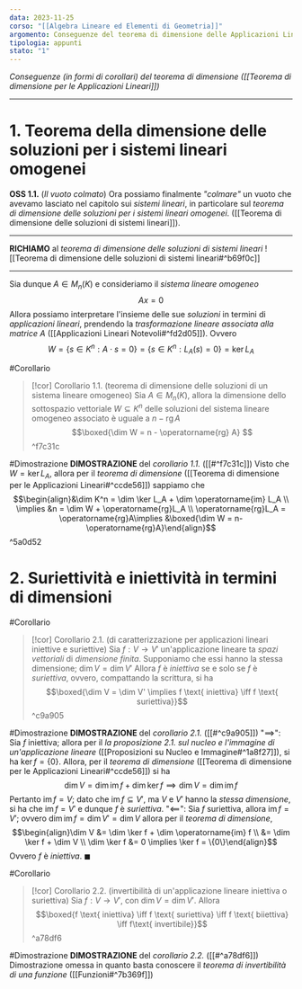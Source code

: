 ```yaml
---
data: 2023-11-25
corso: "[[Algebra Lineare ed Elementi di Geometria]]"
argomento: Conseguenze del teorema di dimensione delle Applicazioni Lineari
tipologia: appunti
stato: "1"
---
```

*Conseguenze (in formi di corollari) del teorema di dimensione ([[Teorema di dimensione per le Applicazioni Lineari]])*
- - -
# 1. Teorema della dimensione delle soluzioni per i sistemi lineari omogenei
**OSS 1.1.** (*Il vuoto colmato*) Ora possiamo finalmente *"colmare"* un vuoto che avevamo lasciato nel capitolo sui *sistemi lineari*, in particolare sul *teorema di dimensione delle soluzioni per i sistemi lineari omogenei*. ([[Teorema di dimensione delle soluzioni di sistemi lineari]]).
- - - 
**RICHIAMO** al *teorema di dimensione delle soluzioni di sistemi lineari*
![[Teorema di dimensione delle soluzioni di sistemi lineari#^b69f0c]]
- - -
Sia dunque $A \in M_{n}(K)$ e consideriamo il *sistema lineare omogeneo*
$$ Ax = 0$$
Allora possiamo interpretare l'insieme delle sue *soluzioni* in termini di *applicazioni lineari*, prendendo la *trasformazione lineare associata alla matrice* $A$ ([[Applicazioni Lineari Notevoli#^fd2d05]]).
Ovvero
$$ W = \{s \in K^n: A\cdot s= 0\} = \{s \in K^n : L_A(s) = 0\} = \ker L_A$$

#Corollario 
>[!cor] Corollario 1.1. (teorema di dimensione delle soluzioni di un sistema lineare omogeneo)
>Sia $A \in M_{n}(K)$, allora la dimensione dello sottospazio vettoriale $W \subseteq K^n$ delle soluzioni del sistema lineare omogeneo associato è uguale a $n - \operatorname{rg}A$
>$$\boxed{\dim W = n - \operatorname{rg} A} $$
^f7c31c

#Dimostrazione 
**DIMOSTRAZIONE** del *corollario 1.1.* ([[#^f7c31c]])
Visto che $W = \ker L_A$, allora per il *teorema di dimensione* ([[Teorema di dimensione per le Applicazioni Lineari#^ccde56]]) sappiamo che  $$\begin{align}&\dim K^n = \dim \ker L_A + \dim \operatorname{im} L_A \\ \implies &n = \dim W + \operatorname{rg}L_A \\ \operatorname{rg}L_A = \operatorname{rg}A\implies &\boxed{\dim W = n- \operatorname{rg}A}\end{align}$$ ^5a0d52

# 2. Suriettività e iniettività in termini di dimensioni
#Corollario 
> [!cor] Corollario 2.1. (di caratterizzazione per applicazioni lineari iniettive e suriettive)
> Sia $f: V \longrightarrow V'$ un'applicazione lineare ta *spazi vettoriali* di *dimensione finita*.
> Supponiamo che essi hanno la stessa dimensione; $\dim V = \dim V'$
> Allora $f$ è *iniettiva* se e solo se $f$ è *suriettiva*, ovvero, compattando la scrittura, si ha
> $$\boxed{\dim V = \dim V' \implies f \text{ iniettiva} \iff f \text{ suriettiva}}$$
^c9a905

#Dimostrazione 
**DIMOSTRAZIONE** del *corollario 2.1.* ([[#^c9a905]])
"$\implies$": Sia $f$ iniettiva; allora per il *la proposizione 2.1. sul nucleo e l'immagine di un'applicazione lineare* ([[Proposizioni su Nucleo e Immagine#^1a8f27]]), si ha $\ker f = \{0\}$.
Allora, per il *teorema di dimensione* ([[Teorema di dimensione per le Applicazioni Lineari#^ccde56]]) si ha
$$\dim V = \dim \operatorname{im} f + \dim \ker f \implies \dim V =  \dim \operatorname{im} f $$
Pertanto $\operatorname{im} f = V$; dato che $\operatorname{im} f \subseteq V'$, ma $V$ e $V'$ hanno la *stessa dimensione*, si ha che $\operatorname{im} f = V'$ e dunque $f$ è *suriettiva*.
"$\impliedby$": Sia $f$ suriettiva, allora $\operatorname{im} f = V'$; ovvero $\dim \operatorname{im} f = \dim V' = \dim V$ allora per il *teorema di dimensione*,
$$\begin{align}\dim V &= \dim \ker f + \dim \operatorname{im} f \\ &= \dim \ker f + \dim V \\ \dim \ker f &=  0 \implies \ker f = \{0\}\end{align}$$
Ovvero $f$ è *iniettiva*. $\blacksquare$

#Corollario 
> [!cor] Corollario 2.2. (invertibilità di un'applicazione lineare iniettiva o suriettiva)
> Sia $f: V \longrightarrow V'$, con $\dim V = \dim V'$. Allora
> $$\boxed{f \text{ iniettiva} \iff f \text{ suriettiva} \iff f \text{ biiettiva} \iff f\text{ invertibile}}$$
^a78df6

#Dimostrazione 
**DIMOSTRAZIONE** del *corollario 2.2.* ([[#^a78df6]])
Dimostrazione omessa in quanto basta conoscere il *teorema di invertibilità di una funzione* ([[Funzioni#^7b369f]])